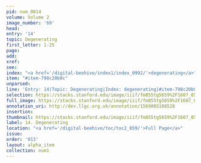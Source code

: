 ```yaml
---
pid: num_0014
volume: Volume 2
image_number: '69'
head: 
entry: '14'
topic: Degenerating
first_letter: 1-25
page: 
add: 
xref: 
see: 
index: "<a href='/digital-beehive/index1/index_0992/'>degenerating</a>"
item: "#item-798c20b0c"
unparsed: 
line: 'Entry: 14|Topic: Degenerating|Index: degenerating|#item-798c20b0c'
selection: https://stacks.stanford.edu/image/iiif/fm855tg5659%2F1607_0536/347,1072,3005,365/full/0/default.jpg
full_image: https://stacks.stanford.edu/image/iiif/fm855tg5659%2F1607_0536/full/full/0/default.jpg
annotation_uri: http://dev.llgc.org.uk/annotation/1569005188528
insertion: 
thumbnail: https://stacks.stanford.edu/image/iiif/fm855tg5659%2F1607_0536/347,1072,600,180/250,/0/default.jpg
label: 14. Degenerating
location: "<a href='/digital-beehive/toc/toc2_059/'>Full Page</a>"
issue: 
order: '013'
layout: alpha_item
collection: num1
---
```

